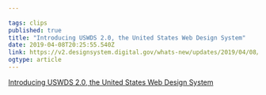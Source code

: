 ```yaml
---
 
tags: clips 
published: true 
title: "Introducing USWDS 2.0, the United States Web Design System" 
date: 2019-04-08T20:25:55.540Z 
link: https://v2.designsystem.digital.gov/whats-new/updates/2019/04/08/introducing-uswds-2-0/ 
ogtype: article 
---
```

[ Introducing USWDS 2.0, the United States Web Design System ]( https://v2.designsystem.digital.gov/whats-new/updates/2019/04/08/introducing-uswds-2-0/ ) 
